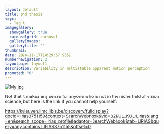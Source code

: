 ```yaml
---
layout: default
title: phd thesis 
tags:
  - Tag A
imagegallery:
  showgallery: true
  carouselgrid: carousel
  galleryImages:
  gallerytitle: ""
thumbnail: 
date: 2024-11-17T14:29:57.955Z
numbernavigation: 2
layoutpage: layout1
description: Variability in multistable apparent motion perception
promoted: "0"
---
```

![My jpg](/img/coverphd.jpg)


Not that it makes any sense for anyone who is not in the niche field of vision science, but here is the link if you cannot help yourself:

https://kuleuven.limo.libis.be/discovery/fulldisplay?docid=lirias3751159&context=SearchWebhook&vid=32KUL_KUL:Lirias&lang=en&search_scope=lirias_profile&adaptor=SearchWebhook&tab=LIRIAS&query=any,contains,LIRIAS3751159&offset=0
